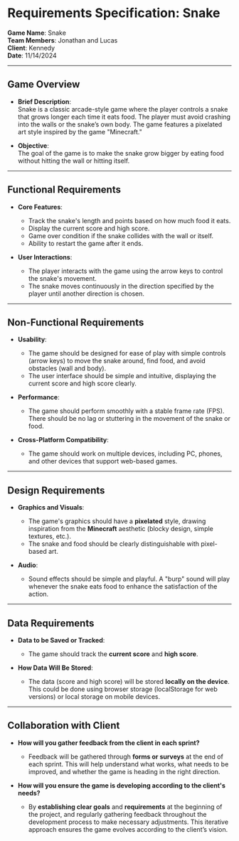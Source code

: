 # Requirements Specification: Snake

**Game Name**: Snake  
**Team Members**: Jonathan and Lucas  
**Client**: Kennedy  
**Date**: 11/14/2024

---

## Game Overview

- **Brief Description**:  
  Snake is a classic arcade-style game where the player controls a snake that grows longer each time it eats food. The player must avoid crashing into the walls or the snake’s own body. The game features a pixelated art style inspired by the game "Minecraft."

- **Objective**:  
  The goal of the game is to make the snake grow bigger by eating food without hitting the wall or hitting itself.

---

## Functional Requirements

- **Core Features**:  
  - Track the snake's length and points based on how much food it eats.
  - Display the current score and high score.
  - Game over condition if the snake collides with the wall or itself.
  - Ability to restart the game after it ends.

- **User Interactions**:  
  - The player interacts with the game using the arrow keys to control the snake's movement.
  - The snake moves continuously in the direction specified by the player until another direction is chosen.

---

## Non-Functional Requirements

- **Usability**:  
  - The game should be designed for ease of play with simple controls (arrow keys) to move the snake around, find food, and avoid obstacles (wall and body).
  - The user interface should be simple and intuitive, displaying the current score and high score clearly.

- **Performance**:  
  - The game should perform smoothly with a stable frame rate (FPS). There should be no lag or stuttering in the movement of the snake or food.

- **Cross-Platform Compatibility**:  
  - The game should work on multiple devices, including PC, phones, and other devices that support web-based games.

---

## Design Requirements

- **Graphics and Visuals**:  
  - The game's graphics should have a **pixelated** style, drawing inspiration from the **Minecraft** aesthetic (blocky design, simple textures, etc.).
  - The snake and food should be clearly distinguishable with pixel-based art.

- **Audio**:  
  - Sound effects should be simple and playful. A "burp" sound will play whenever the snake eats food to enhance the satisfaction of the action.

---

## Data Requirements

- **Data to be Saved or Tracked**:  
  - The game should track the **current score** and **high score**.
  
- **How Data Will Be Stored**:  
  - The data (score and high score) will be stored **locally on the device**. This could be done using browser storage (localStorage for web versions) or local storage on mobile devices.

---

## Collaboration with Client

- **How will you gather feedback from the client in each sprint?**  
  - Feedback will be gathered through **forms or surveys** at the end of each sprint. This will help understand what works, what needs to be improved, and whether the game is heading in the right direction.

- **How will you ensure the game is developing according to the client's needs?**  
  - By **establishing clear goals** and **requirements** at the beginning of the project, and regularly gathering feedback throughout the development process to make necessary adjustments. This iterative approach ensures the game evolves according to the client’s vision.

